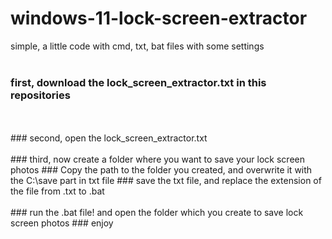 # windows-11-lock-screen-extractor
simple, a little code with cmd, txt, bat files with some settings
<br />
<br />
### first, download the lock_screen_extractor.txt in this repositories
<br />
<br />
### second, open the lock_screen_extractor.txt 
<br />
<br />
### third, now create a folder where you want to save your lock screen photos
### Copy the path to the folder you created, and overwrite it with the C:\save part in txt file
### save the txt file, and replace the extension of the file from .txt to .bat
<br />
<br />
### run the .bat file! and open the folder which you create to save lock screen photos
### enjoy
